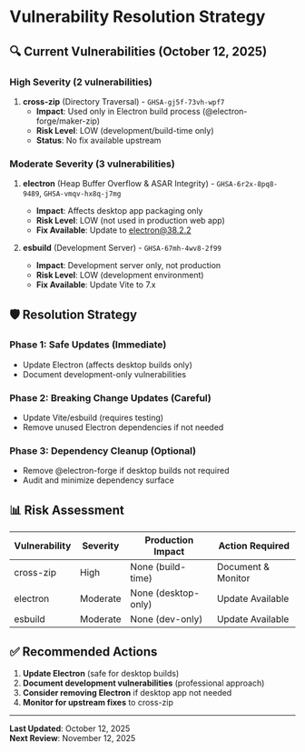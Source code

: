 # Vulnerability Resolution Strategy

## 🔍 **Current Vulnerabilities (October 12, 2025)**

### **High Severity (2 vulnerabilities)**
1. **cross-zip** (Directory Traversal) - `GHSA-gj5f-73vh-wpf7`
   - **Impact**: Used only in Electron build process (@electron-forge/maker-zip)
   - **Risk Level**: LOW (development/build-time only)
   - **Status**: No fix available upstream

### **Moderate Severity (3 vulnerabilities)**
1. **electron** (Heap Buffer Overflow & ASAR Integrity) - `GHSA-6r2x-8pq8-9489`, `GHSA-vmqv-hx8q-j7mg`
   - **Impact**: Affects desktop app packaging only
   - **Risk Level**: LOW (not used in production web app)
   - **Fix Available**: Update to electron@38.2.2

2. **esbuild** (Development Server) - `GHSA-67mh-4wv8-2f99`
   - **Impact**: Development server only, not production
   - **Risk Level**: LOW (development environment)
   - **Fix Available**: Update Vite to 7.x

## 🛡️ **Resolution Strategy**

### **Phase 1: Safe Updates (Immediate)**
- Update Electron (affects desktop builds only)
- Document development-only vulnerabilities

### **Phase 2: Breaking Change Updates (Careful)**
- Update Vite/esbuild (requires testing)
- Remove unused Electron dependencies if not needed

### **Phase 3: Dependency Cleanup (Optional)**
- Remove @electron-forge if desktop builds not required
- Audit and minimize dependency surface

## 📊 **Risk Assessment**

| Vulnerability | Severity | Production Impact | Action Required |
|---------------|----------|-------------------|-----------------|
| cross-zip     | High     | None (build-time) | Document & Monitor |
| electron      | Moderate | None (desktop-only) | Update Available |
| esbuild       | Moderate | None (dev-only) | Update Available |

## ✅ **Recommended Actions**

1. **Update Electron** (safe for desktop builds)
2. **Document development vulnerabilities** (professional approach)
3. **Consider removing Electron** if desktop app not needed
4. **Monitor for upstream fixes** to cross-zip

---
**Last Updated**: October 12, 2025  
**Next Review**: November 12, 2025